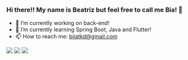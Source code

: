 ### Hi there!! My name is Beatriz but feel free to call me Bia! 👋

- 🔭 I’m currently working on back-end!
- 🌱 I’m currently learning Spring Boot, Java and Flutter!
- 📫 How to reach me: biiatkd@gmail.com
<div> 
  <a href="https://instagram.com/rafaballerini" target="_blank"><img src="https://img.shields.io/badge/-Instagram-%23E4405F?style=for-the-badge&logo=instagram&logoColor=white" target="_blank"></a>
  <a href = "mailto:biiatkd@gmail.com"><img src="https://img.shields.io/badge/-Gmail-%23333?style=for-the-badge&logo=gmail&logoColor=white" target="_blank"></a>
  <a href="https://www.linkedin.com/in/beatriz-de-matos-campos-7b2520182/" target="_blank"><img src="https://img.shields.io/badge/-LinkedIn-%230077B5?style=for-the-badge&logo=linkedin&logoColor=white" target="_blank"></a> 
</div>

